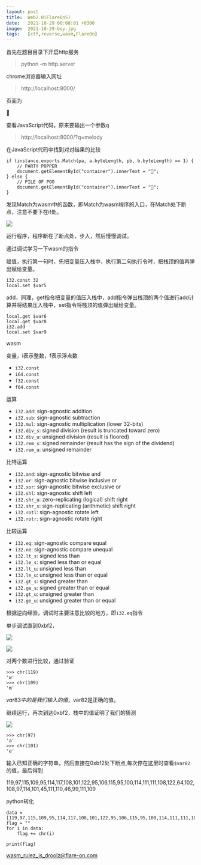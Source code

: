 ```yaml
---
layout: post
title:  Web2.0(FlareOn5)
date:   2021-10-29 00:08:01 +0300
image:  2021-10-29-boy.jpg
tags:   [ctf,reverse,wasm,FlareOn]
---
```


首先在题目目录下开启http服务

> python -m http.server

chrome浏览器输入网址

> http://localhost:8000/

页面为

💩

查看JavaScript代码，原来要输出一个参数q

> http://localhost:8000/?q=melody

在JavaScript代码中找到对对结果的比较

```assembly
if (instance.exports.Match(pa, a.byteLength, pb, b.byteLength) == 1) {
    // PARTY POPPER
    document.getElementById("container").innerText = "🎉";
} else {
    // PILE OF POO
    document.getElementById("container").innerText = "💩";
}
```

发现Match为wasm中的函数，即Match为wasm程序的入口，在Match处下断点，注意不要下在if处。

![]({{site.baseurl}}/img/2021-10-29-breakpoint.jpg)

运行程序，程序断在了断点处，步入，然后慢慢调试。

通过调试学习一下wasm的指令

赋值，执行第一句时，先把变量压入栈中，执行第二句执行令时，把栈顶的值再弹出赋给变量。

```assembly
i32.const 32
local.set $var5
```

add，同理，get指令把变量的值压入栈中，add指令弹出栈顶的两个值进行add计算并将结果压入栈中，set指令将栈顶的值弹出赋给变量。

```assembly
local.get $var6
local.get $var8
i32.add
local.set $var9
```

wasm

变量，i表示整数，f表示浮点数

- `i32.const`
- `i64.const`
- `f32.const`
- `f64.const`

运算

- `i32.add`: sign-agnostic addition
- `i32.sub`: sign-agnostic subtraction
- `i32.mul`: sign-agnostic multiplication (lower 32-bits)
- `i32.div_s`: signed division (result is truncated toward zero)
- `i32.div_u`: unsigned division (result is floored)
- `i32.rem_s`: signed remainder (result has the sign of the dividend)
- `i32.rem_u`: unsigned remainder

比特运算

- `i32.and`: sign-agnostic bitwise and
- `i32.or`: sign-agnostic bitwise inclusive or
- `i32.xor`: sign-agnostic bitwise exclusive or
- `i32.shl`: sign-agnostic shift left
- `i32.shr_u`: zero-replicating (logical) shift right
- `i32.shr_s`: sign-replicating (arithmetic) shift right
- `i32.rotl`: sign-agnostic rotate left
- `i32.rotr`: sign-agnostic rotate right

比较运算

- `i32.eq`: sign-agnostic compare equal
- `i32.ne`: sign-agnostic compare unequal
- `i32.lt_s`: signed less than
- `i32.le_s`: signed less than or equal
- `i32.lt_u`: unsigned less than
- `i32.le_u`: unsigned less than or equal
- `i32.gt_s`: signed greater than
- `i32.ge_s`: signed greater than or equal
- `i32.gt_u`: unsigned greater than
- `i32.ge_u`: unsigned greater than or equal

根据逆向经验，调试时主要注意比较的地方，即`i32.eq`指令

单步调试直到0xbf2，

![]({{site.baseurl}}/img/2021-10-29-bf2.jpg)

![]({{site.baseurl}}/img/2021-10-29-stack1.jpg)

对两个数进行比较，通过验证

```assembly
>>> chr(119)
'w'
>>> chr(109)
'm'
```

$var83中的是我们输入的值，$var82是正确的值。

继续运行，再次到达0xbf2，栈中的值证明了我们的猜测

![]({{site.baseurl}}/img/2021-10-29-stack2.jpg)

```assembly
>>> chr(97)
'a'
>>> chr(101)
'e'
```

输入已知正确的字符串，然后直接在0xbf2处下断点,每次停在这里时查看`$var82`的值，最后得到

119,97,115,109,95,114,117,108,101,122,95,106,115,95,100,114,111,111,108,122,64,102,108,97,114,101,45,111,110,46,99,111,109

python转化

```assembly
data = [119,97,115,109,95,114,117,108,101,122,95,106,115,95,100,114,111,111,108,122,64,102,108,97,114,101,45,111,110,46,99,111,109]
flag = ""
for i in data:
    flag += chr(i)

print(flag)
```

wasm_rulez_js_droolz@flare-on.com
